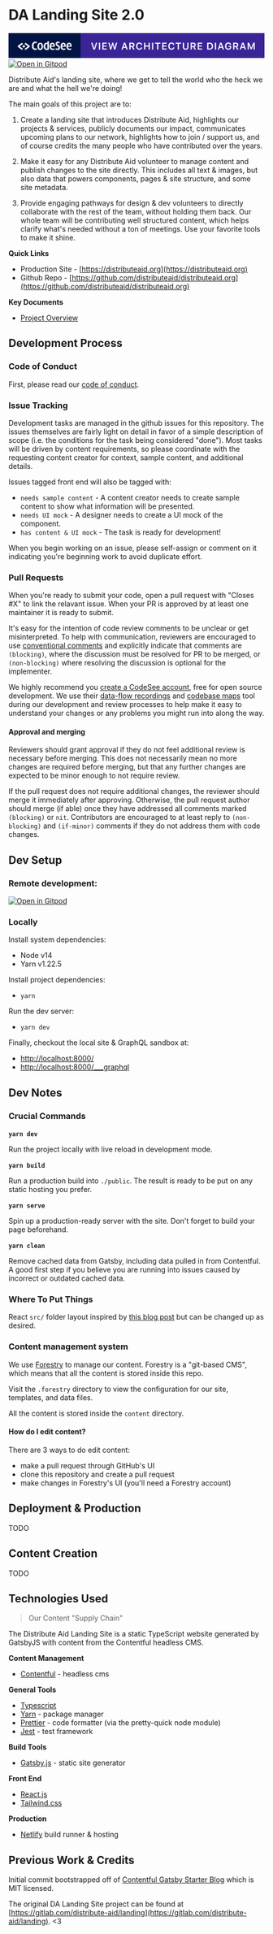 DA Landing Site 2.0
===============================================================================

[![CodeSee: View Architecture Diagram](./badge.svg)](https://app.codesee.io/maps/ddc21460-098f-11ec-b053-333e0b8cd199)
[![Open in Gitpod](https://gitpod.io/button/open-in-gitpod.svg)](https://gitpod.io/#https://github.com/distributeaid/distributeaid.org)


Distribute Aid's landing site, where we get to tell the world who the heck we are and what the hell we're doing!

The main goals of this project are to:

1. Create a landing site that introduces Distribute Aid, highlights our projects & services, publicly documents our impact, communicates upcoming plans to our network, highlights how to join / support us, and of course credits the many people who have contributed over the years.

2. Make it easy for any Distribute Aid volunteer to manage content and publish changes to the site directly. This includes all text & images, but also data that powers components, pages & site structure, and some site metadata.
  
3. Provide engaging pathways for design & dev volunteers to directly collaborate with the rest of the team, without holding them back.  Our whole team will be contributing well structured content, which helps clarify what's needed without a ton of meetings.  Use your favorite tools to make it shine.

**Quick Links**

* Production Site - [https://distributeaid.org](https://distributeaid.org)
* Github Repo - [https://github.com/distributeaid/distributeaid.org](https://github.com/distributeaid/distributeaid.org)

**Key Documents**

* [Project Overview](https://www.notion.so/distributeaid/Landing-2-0-c85002a23d94423bb79f4c64802c4c47)


Development Process
------------------------------------------------------------

### Code of Conduct

First, please read our [code of conduct](https://github.com/distributeaid/.github/blob/saga/CODE_OF_CONDUCT.md).

### Issue Tracking

Development tasks are managed in the github issues for this repository. The issues themselves are fairly light on detail in favor of a simple description of scope (i.e. the conditions for the task being considered "done"). Most tasks will be driven by content requirements, so please coordinate with the requesting content creator for context, sample content, and additional details.

Issues tagged front end will also be tagged with:

* `needs sample content` - A content creator needs to create sample content to show what information will be presented.
* `needs UI mock` - A designer needs to create a UI mock of the component.
* `has content & UI mock` - The task is ready for development!

When you begin working on an issue, please self-assign or comment on it indicating you're beginning work to avoid duplicate effort.

### Pull Requests

When you're ready to submit your code, open a pull request with "Closes #X" to link the relavant issue. When your PR is approved by at least one maintainer it is ready to submit.

It's easy for the intention of code review comments to be unclear or get misinterpreted. To help with communication, reviewers are encouraged to use [conventional comments](https://conventionalcomments.org/) and explicitly indicate that comments are `(blocking)`, where the discussion must be resolved for PR to be merged, or `(non-blocking)` where resolving the discussion is optional for the implementer.

We highly recommend you [create a CodeSee account](https://www.codesee.io/welcome), free for open source development.  We use their [data-flow recordings](https://docs.codesee.io/docs/introduction-to-recordings) and [codebase maps](https://docs.codesee.io/docs/codebase-maps) tool during our development and review processes to help make it easy to understand your changes or any problems you might run into along the way.

#### Approval and merging

Reviewers should grant approval if they do not feel additional review is necessary before merging. This does not necessarily mean no more changes are required before merging, but that any further changes are expected to be minor enough to not require review.

If the pull request does not require additional changes, the reviewer should merge it immediately after approving. Otherwise, the pull request author should merge (if able) once they have addressed all comments marked `(blocking)` or `nit`. Contributors are encouraged to at least reply to `(non-blocking)` and `(if-minor)` comments if they do not address them with code changes.


Dev Setup
------------------------------------------------------------

### Remote development:

[![Open in Gitpod](https://gitpod.io/button/open-in-gitpod.svg)](https://gitpod.io/#https://github.com/distributeaid/distributeaid.org)

### Locally

Install system dependencies:

* Node v14
* Yarn v1.22.5

Install project dependencies:

* `yarn`

Run the dev server:

* `yarn dev`

Finally, checkout the local site & GraphQL sandbox at:

* [http://localhost:8000/](http://localhost:8000/)
* [http://localhost:8000/___graphql](http://localhost:8000/___graphql)


Dev Notes
------------------------------------------------------------

### Crucial Commands

**`yarn dev`**

Run the project locally with live reload in development mode.

**`yarn build`**

Run a production build into `./public`. The result is ready to be put on any static hosting you prefer.

**`yarn serve`**

Spin up a production-ready server with the site. Don't forget to build your page beforehand.

**`yarn clean`**

Remove cached data from Gatsby, including data pulled in from Contentful. A good first step if you believe you are running into issues caused by incorrect or outdated cached data.

### Where To Put Things

React `src/` folder layout inspired by [this blog post](https://charles-stover.medium.com/optimal-file-structure-for-react-applications-f3e35ad0a145) but can be changed up as desired.


### Content management system

We use [Forestry](https://forestry.io) to manage our content. Forestry is a "git-based CMS", which means that all the content is stored inside this repo.

Visit the `.forestry` directory to view the configuration for our site, templates, and data files.

All the content is stored inside the `content` directory.

#### How do I edit content?

There are 3 ways to do edit content:
- make a pull request through GitHub's UI
- clone this repository and create a pull request
- make changes in Forestry's UI (you'll need a Forestry account)

Deployment & Production
------------------------------------------------------------

TODO


Content Creation
------------------------------------------------------------

TODO


Technologies Used
------------------------------------------------------------

> Our Content "Supply Chain"

The Distribute Aid Landing Site is a static TypeScript website generated by GatsbyJS with content from the Contentful headless CMS.

**Content Management**

* [Contentful](https://www.contentful.com/) - headless cms

**General Tools**

* [Typescript](https://www.typescriptlang.org/)
* [Yarn](https://yarnpkg.com/) - package manager
* [Prettier](https://prettier.io/) - code formatter (via the pretty-quick node module)
* [Jest](https://jestjs.io/) - test framework

**Build Tools**

* [Gatsby.js](http://gatsbyjs.org/) - static site generator

**Front End**

* [React.js](https://reactjs.org/)
* [Tailwind.css](https://tailwindcss.com/)

**Production**

* [Netlify](https://www.netlify.com/) build runner & hosting


Previous Work & Credits
------------------------------------------------------------

Initial commit bootstrapped off of [Contentful Gatsby Starter Blog](https://github.com/contentful/starter-gatsby-blog/) which is MIT licensed.

The original DA Landing Site project can be found at [https://gitlab.com/distribute-aid/landing](https://gitlab.com/distribute-aid/landing). <3
